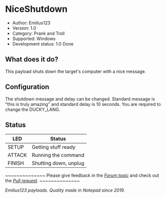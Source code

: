 # NiceShutdown

* Author: Emilius123
* Version: 1.0
* Category: Prank and Troll
* Supported: Windows
* Development status: 1.0 Done

## What does it do?

This payload shuts down the target's computer with a nice message.

## Configuration

The shutdown message and delay can be changed. Standard message is "this is truly amazing" and standard delay is 10 seconds. 
You are required to change the DUCKY_LANG.

## Status

| LED    | Status               |
| ------ | ---------------------|
| SETUP  | Getting stuff ready  |
| ATTACK | Running the command  |
| FINISH | Shutting down, unplug|

\~\~\~\~\~\~\~\~\~\~\~\~\~\~
Please give feedback in the [*Forum topic*](https://forums.hak5.org/topic/50271-payload-tester-needed-niceshutdown-shutdown-payload/?tab=comments#comment-324760) and check out the [*Pull request*](https://github.com/hak5/bashbunny-payloads/pull/408).
\~\~\~\~\~\~\~\~\~\~\~\~\~\~


*Emilius123 payloads. Quality made in Notepad since 2019.*
